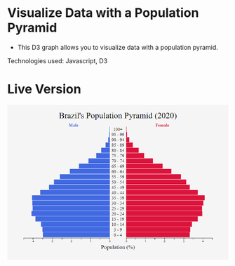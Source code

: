 # Visualize Data with a Population Pyramid

- This D3 graph allows you to visualize data with a population pyramid.

Technologies used: Javascript, D3

# Live Version

![image](images/preview.png)